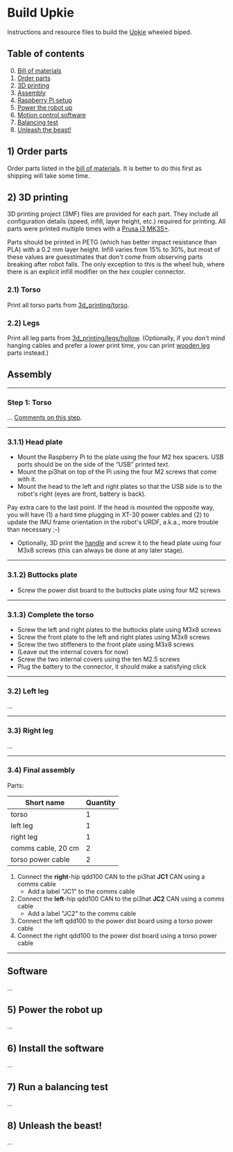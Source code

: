 # Build Upkie

Instructions and resource files to build the [Upkie](https://hackaday.io/project/185729-upkie-wheeled-biped-robot) wheeled biped.

## Table of contents

0. [Bill of materials](BOM.md)
1. [Order parts](#order-parts)
2. [3D printing](#3d-printing)
3. [Assembly](#assembly)
4. [Raspberry Pi setup](#raspberry-pi-setup)
5. [Power the robot up](#power-the-robot-up)
6. [Motion control software](#motion-control-software)
7. [Balancing test](#balancing-test)
8. [Unleash the beast!](#unleash-the-beast)

## 1) Order parts

Order parts listed in the [bill of materials](BOM.md). It is better to do this first as shipping will take some time.

## 2) 3D printing

3D printing project (3MF) files are provided for each part. They include all configuration details (speed, infill, layer height, etc.) required for printing. All parts were printed multiple times with a [Prusa i3 MK3S+](https://www.prusa3d.com/product/original-prusa-i3-mk3s-kit-3/).

Parts should be printed in PETG (which has better impact resistance than PLA) with a 0.2 mm layer height. Infill varies from 15% to 30%, but most of these values are guesstimates that don't come from observing parts breaking after robot falls. The only exception to this is the wheel hub, where there is an explicit infill modifier on the hex coupler connector.

### 2.1) Torso

Print all torso parts from [3d\_printing/torso](3d_printing/torso).

### 2.2) Legs

Print all leg parts from [3d\_printing/legs/hollow](3d_printing/legs/hollow). (Optionally, if you don't mind hanging cables and prefer a lower print time, you can print [wooden leg](3d_printing/legs/wooden) parts instead.)

## Assembly

---

### Step 1: Torso

... [Comments on this step](...).

---

### 3.1.1) Head plate

- Mount the Raspberry Pi to the plate using the four M2 hex spacers. USB ports should be on the side of the “USB” printed text.
- Mount the pi3hat on top of the Pi using the four M2 screws that come with it.
- Mount the head to the left and right plates so that the USB side is to the robot's right (eyes are front, battery is back).

Pay extra care to the last point. If the head is mounted the opposite way, you will have (1) a hard time plugging in XT-30 power cables and (2) to update the IMU frame orientation in the robot's URDF, a.k.a., more trouble than necessary ;-)

- Optionally, 3D print the [handle](3d_printing/extras/handle_v1.3mf) and screw it to the head plate using four M3x8 screws (this can always be done at any later stage).

---

### 3.1.2) Buttocks plate

- Screw the power dist board to the buttocks plate using four M2 screws

---

### 3.1.3) Complete the torso

- Screw the left and right plates to the buttocks plate using M3x8 screws
- Screw the front plate to the left and right plates using M3x8 screws
- Screw the two stiffeners to the front plate using M3x8 screws
- (Leave out the internal covers for now)
- Screw the two internal covers using the ten M2.5 screws
- Plug the battery to the connector, it should make a satisfying click

---

### 3.2) Left leg

...

---

### 3.3) Right leg

...

---

### 3.4) Final assembly

Parts:

| Short name         | Quantity |
|--------------------|----------|
| torso              | 1        |
| left leg           | 1        |
| right leg          | 1        |
| comms cable, 20 cm | 2        |
| torso power cable  | 2        |

1. Connect the **right**-hip qdd100 CAN to the pi3hat **JC1** CAN using a comms cable
    - Add a label "JC1" to the comms cable
2. Connect the **left**-hip qdd100 CAN to the pi3hat **JC2** CAN using a comms cable
    - Add a label "JC2" to the comms cable
3. Connect the left qdd100 to the power dist board using a torso power cable
4. Connect the right qdd100 to the power dist board using a torso power cable

---

## Software

...

## 5) Power the robot up

...

## 6) Install the software

...

## 7) Run a balancing test

...

## 8) Unleash the beast!

...
